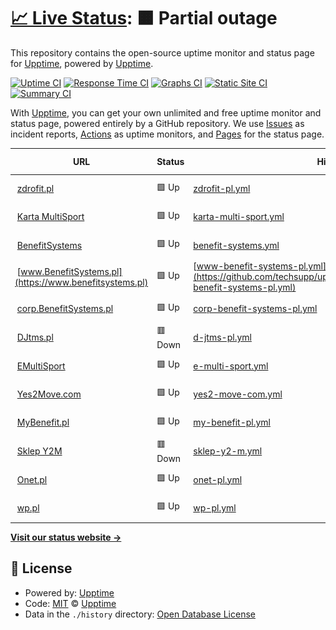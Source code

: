 # [📈 Live Status](https://techsupp.github.io): <!--live status--> **🟧 Partial outage**

This repository contains the open-source uptime monitor and status page for [Upptime](https://upptime.js.org), powered by [Upptime](https://github.com/upptime/upptime).

[![Uptime CI](https://github.com/techsupp/uptime/workflows/Uptime%20CI/badge.svg)](https://github.com/techsupp/uptime/actions?query=workflow%3A%22Uptime+CI%22)
[![Response Time CI](https://github.com/techsupp/uptime/workflows/Response%20Time%20CI/badge.svg)](https://github.com/techsupp/uptime/actions?query=workflow%3A%22Response+Time+CI%22)
[![Graphs CI](https://github.com/techsupp/uptime/workflows/Graphs%20CI/badge.svg)](https://github.com/techsupp/uptime/actions?query=workflow%3A%22Graphs+CI%22)
[![Static Site CI](https://github.com/techsupp/uptime/workflows/Static%20Site%20CI/badge.svg)](https://github.com/techsupp/uptime/actions?query=workflow%3A%22Static+Site+CI%22)
[![Summary CI](https://github.com/techsupp/uptime/workflows/Summary%20CI/badge.svg)](https://github.com/techsupp/uptime/actions?query=workflow%3A%22Summary+CI%22)

With [Upptime](https://upptime.js.org), you can get your own unlimited and free uptime monitor and status page, powered entirely by a GitHub repository. We use [Issues](https://github.com/upptime/upptime/issues) as incident reports, [Actions](https://github.com/techsupp/uptime/actions) as uptime monitors, and [Pages](https://techsupp.github.io) for the status page.

<!--start: status pages-->
<!-- This summary is generated by Upptime (https://github.com/upptime/upptime) -->
<!-- Do not edit this manually, your changes will be overwritten -->
<!-- prettier-ignore -->
| URL | Status | History | Response Time | Uptime |
| --- | ------ | ------- | ------------- | ------ |
| <img alt="" src="https://icons.duckduckgo.com/ip3/www.zdrofit.pl.ico" height="13"> [zdrofit.pl](https://www.zdrofit.pl) | 🟩 Up | [zdrofit-pl.yml](https://github.com/techsupp/uptime/commits/HEAD/history/zdrofit-pl.yml) | <details><summary><img alt="Response time graph" src="./graphs/zdrofit-pl/response-time-week.png" height="20"> 1427ms</summary><br><a href="https://techsupp.github.io/uptime/history/zdrofit-pl"><img alt="Response time 2507" src="https://img.shields.io/endpoint?url=https%3A%2F%2Fraw.githubusercontent.com%2Ftechsupp%2Fuptime%2FHEAD%2Fapi%2Fzdrofit-pl%2Fresponse-time.json"></a><br><a href="https://techsupp.github.io/uptime/history/zdrofit-pl"><img alt="24-hour response time 1284" src="https://img.shields.io/endpoint?url=https%3A%2F%2Fraw.githubusercontent.com%2Ftechsupp%2Fuptime%2FHEAD%2Fapi%2Fzdrofit-pl%2Fresponse-time-day.json"></a><br><a href="https://techsupp.github.io/uptime/history/zdrofit-pl"><img alt="7-day response time 1427" src="https://img.shields.io/endpoint?url=https%3A%2F%2Fraw.githubusercontent.com%2Ftechsupp%2Fuptime%2FHEAD%2Fapi%2Fzdrofit-pl%2Fresponse-time-week.json"></a><br><a href="https://techsupp.github.io/uptime/history/zdrofit-pl"><img alt="30-day response time 1660" src="https://img.shields.io/endpoint?url=https%3A%2F%2Fraw.githubusercontent.com%2Ftechsupp%2Fuptime%2FHEAD%2Fapi%2Fzdrofit-pl%2Fresponse-time-month.json"></a><br><a href="https://techsupp.github.io/uptime/history/zdrofit-pl"><img alt="1-year response time 2425" src="https://img.shields.io/endpoint?url=https%3A%2F%2Fraw.githubusercontent.com%2Ftechsupp%2Fuptime%2FHEAD%2Fapi%2Fzdrofit-pl%2Fresponse-time-year.json"></a></details> | <details><summary><a href="https://techsupp.github.io/uptime/history/zdrofit-pl">99.75%</a></summary><a href="https://techsupp.github.io/uptime/history/zdrofit-pl"><img alt="All-time uptime 99.81%" src="https://img.shields.io/endpoint?url=https%3A%2F%2Fraw.githubusercontent.com%2Ftechsupp%2Fuptime%2FHEAD%2Fapi%2Fzdrofit-pl%2Fuptime.json"></a><br><a href="https://techsupp.github.io/uptime/history/zdrofit-pl"><img alt="24-hour uptime 100.00%" src="https://img.shields.io/endpoint?url=https%3A%2F%2Fraw.githubusercontent.com%2Ftechsupp%2Fuptime%2FHEAD%2Fapi%2Fzdrofit-pl%2Fuptime-day.json"></a><br><a href="https://techsupp.github.io/uptime/history/zdrofit-pl"><img alt="7-day uptime 99.75%" src="https://img.shields.io/endpoint?url=https%3A%2F%2Fraw.githubusercontent.com%2Ftechsupp%2Fuptime%2FHEAD%2Fapi%2Fzdrofit-pl%2Fuptime-week.json"></a><br><a href="https://techsupp.github.io/uptime/history/zdrofit-pl"><img alt="30-day uptime 99.37%" src="https://img.shields.io/endpoint?url=https%3A%2F%2Fraw.githubusercontent.com%2Ftechsupp%2Fuptime%2FHEAD%2Fapi%2Fzdrofit-pl%2Fuptime-month.json"></a><br><a href="https://techsupp.github.io/uptime/history/zdrofit-pl"><img alt="1-year uptime 99.80%" src="https://img.shields.io/endpoint?url=https%3A%2F%2Fraw.githubusercontent.com%2Ftechsupp%2Fuptime%2FHEAD%2Fapi%2Fzdrofit-pl%2Fuptime-year.json"></a></details>
| <img alt="" src="https://icons.duckduckgo.com/ip3/kartamultisport.pl.ico" height="13"> [Karta MultiSport](https://kartamultisport.pl) | 🟩 Up | [karta-multi-sport.yml](https://github.com/techsupp/uptime/commits/HEAD/history/karta-multi-sport.yml) | <details><summary><img alt="Response time graph" src="./graphs/karta-multi-sport/response-time-week.png" height="20"> 2080ms</summary><br><a href="https://techsupp.github.io/uptime/history/karta-multi-sport"><img alt="Response time 2391" src="https://img.shields.io/endpoint?url=https%3A%2F%2Fraw.githubusercontent.com%2Ftechsupp%2Fuptime%2FHEAD%2Fapi%2Fkarta-multi-sport%2Fresponse-time.json"></a><br><a href="https://techsupp.github.io/uptime/history/karta-multi-sport"><img alt="24-hour response time 1679" src="https://img.shields.io/endpoint?url=https%3A%2F%2Fraw.githubusercontent.com%2Ftechsupp%2Fuptime%2FHEAD%2Fapi%2Fkarta-multi-sport%2Fresponse-time-day.json"></a><br><a href="https://techsupp.github.io/uptime/history/karta-multi-sport"><img alt="7-day response time 2080" src="https://img.shields.io/endpoint?url=https%3A%2F%2Fraw.githubusercontent.com%2Ftechsupp%2Fuptime%2FHEAD%2Fapi%2Fkarta-multi-sport%2Fresponse-time-week.json"></a><br><a href="https://techsupp.github.io/uptime/history/karta-multi-sport"><img alt="30-day response time 1894" src="https://img.shields.io/endpoint?url=https%3A%2F%2Fraw.githubusercontent.com%2Ftechsupp%2Fuptime%2FHEAD%2Fapi%2Fkarta-multi-sport%2Fresponse-time-month.json"></a><br><a href="https://techsupp.github.io/uptime/history/karta-multi-sport"><img alt="1-year response time 2308" src="https://img.shields.io/endpoint?url=https%3A%2F%2Fraw.githubusercontent.com%2Ftechsupp%2Fuptime%2FHEAD%2Fapi%2Fkarta-multi-sport%2Fresponse-time-year.json"></a></details> | <details><summary><a href="https://techsupp.github.io/uptime/history/karta-multi-sport">100.00%</a></summary><a href="https://techsupp.github.io/uptime/history/karta-multi-sport"><img alt="All-time uptime 99.80%" src="https://img.shields.io/endpoint?url=https%3A%2F%2Fraw.githubusercontent.com%2Ftechsupp%2Fuptime%2FHEAD%2Fapi%2Fkarta-multi-sport%2Fuptime.json"></a><br><a href="https://techsupp.github.io/uptime/history/karta-multi-sport"><img alt="24-hour uptime 100.00%" src="https://img.shields.io/endpoint?url=https%3A%2F%2Fraw.githubusercontent.com%2Ftechsupp%2Fuptime%2FHEAD%2Fapi%2Fkarta-multi-sport%2Fuptime-day.json"></a><br><a href="https://techsupp.github.io/uptime/history/karta-multi-sport"><img alt="7-day uptime 100.00%" src="https://img.shields.io/endpoint?url=https%3A%2F%2Fraw.githubusercontent.com%2Ftechsupp%2Fuptime%2FHEAD%2Fapi%2Fkarta-multi-sport%2Fuptime-week.json"></a><br><a href="https://techsupp.github.io/uptime/history/karta-multi-sport"><img alt="30-day uptime 100.00%" src="https://img.shields.io/endpoint?url=https%3A%2F%2Fraw.githubusercontent.com%2Ftechsupp%2Fuptime%2FHEAD%2Fapi%2Fkarta-multi-sport%2Fuptime-month.json"></a><br><a href="https://techsupp.github.io/uptime/history/karta-multi-sport"><img alt="1-year uptime 99.67%" src="https://img.shields.io/endpoint?url=https%3A%2F%2Fraw.githubusercontent.com%2Ftechsupp%2Fuptime%2FHEAD%2Fapi%2Fkarta-multi-sport%2Fuptime-year.json"></a></details>
| <img alt="" src="https://icons.duckduckgo.com/ip3/benefitsystems.pl.ico" height="13"> [BenefitSystems](https://benefitsystems.pl) | 🟩 Up | [benefit-systems.yml](https://github.com/techsupp/uptime/commits/HEAD/history/benefit-systems.yml) | <details><summary><img alt="Response time graph" src="./graphs/benefit-systems/response-time-week.png" height="20"> 2095ms</summary><br><a href="https://techsupp.github.io/uptime/history/benefit-systems"><img alt="Response time 2151" src="https://img.shields.io/endpoint?url=https%3A%2F%2Fraw.githubusercontent.com%2Ftechsupp%2Fuptime%2FHEAD%2Fapi%2Fbenefit-systems%2Fresponse-time.json"></a><br><a href="https://techsupp.github.io/uptime/history/benefit-systems"><img alt="24-hour response time 1746" src="https://img.shields.io/endpoint?url=https%3A%2F%2Fraw.githubusercontent.com%2Ftechsupp%2Fuptime%2FHEAD%2Fapi%2Fbenefit-systems%2Fresponse-time-day.json"></a><br><a href="https://techsupp.github.io/uptime/history/benefit-systems"><img alt="7-day response time 2095" src="https://img.shields.io/endpoint?url=https%3A%2F%2Fraw.githubusercontent.com%2Ftechsupp%2Fuptime%2FHEAD%2Fapi%2Fbenefit-systems%2Fresponse-time-week.json"></a><br><a href="https://techsupp.github.io/uptime/history/benefit-systems"><img alt="30-day response time 1926" src="https://img.shields.io/endpoint?url=https%3A%2F%2Fraw.githubusercontent.com%2Ftechsupp%2Fuptime%2FHEAD%2Fapi%2Fbenefit-systems%2Fresponse-time-month.json"></a><br><a href="https://techsupp.github.io/uptime/history/benefit-systems"><img alt="1-year response time 2158" src="https://img.shields.io/endpoint?url=https%3A%2F%2Fraw.githubusercontent.com%2Ftechsupp%2Fuptime%2FHEAD%2Fapi%2Fbenefit-systems%2Fresponse-time-year.json"></a></details> | <details><summary><a href="https://techsupp.github.io/uptime/history/benefit-systems">99.72%</a></summary><a href="https://techsupp.github.io/uptime/history/benefit-systems"><img alt="All-time uptime 99.70%" src="https://img.shields.io/endpoint?url=https%3A%2F%2Fraw.githubusercontent.com%2Ftechsupp%2Fuptime%2FHEAD%2Fapi%2Fbenefit-systems%2Fuptime.json"></a><br><a href="https://techsupp.github.io/uptime/history/benefit-systems"><img alt="24-hour uptime 100.00%" src="https://img.shields.io/endpoint?url=https%3A%2F%2Fraw.githubusercontent.com%2Ftechsupp%2Fuptime%2FHEAD%2Fapi%2Fbenefit-systems%2Fuptime-day.json"></a><br><a href="https://techsupp.github.io/uptime/history/benefit-systems"><img alt="7-day uptime 99.72%" src="https://img.shields.io/endpoint?url=https%3A%2F%2Fraw.githubusercontent.com%2Ftechsupp%2Fuptime%2FHEAD%2Fapi%2Fbenefit-systems%2Fuptime-week.json"></a><br><a href="https://techsupp.github.io/uptime/history/benefit-systems"><img alt="30-day uptime 99.89%" src="https://img.shields.io/endpoint?url=https%3A%2F%2Fraw.githubusercontent.com%2Ftechsupp%2Fuptime%2FHEAD%2Fapi%2Fbenefit-systems%2Fuptime-month.json"></a><br><a href="https://techsupp.github.io/uptime/history/benefit-systems"><img alt="1-year uptime 99.50%" src="https://img.shields.io/endpoint?url=https%3A%2F%2Fraw.githubusercontent.com%2Ftechsupp%2Fuptime%2FHEAD%2Fapi%2Fbenefit-systems%2Fuptime-year.json"></a></details>
| <img alt="" src="https://icons.duckduckgo.com/ip3/www.benefitsystems.pl.ico" height="13"> [www.BenefitSystems.pl](https://www.benefitsystems.pl) | 🟩 Up | [www-benefit-systems-pl.yml](https://github.com/techsupp/uptime/commits/HEAD/history/www-benefit-systems-pl.yml) | <details><summary><img alt="Response time graph" src="./graphs/www-benefit-systems-pl/response-time-week.png" height="20"> 334ms</summary><br><a href="https://techsupp.github.io/uptime/history/www-benefit-systems-pl"><img alt="Response time 343" src="https://img.shields.io/endpoint?url=https%3A%2F%2Fraw.githubusercontent.com%2Ftechsupp%2Fuptime%2FHEAD%2Fapi%2Fwww-benefit-systems-pl%2Fresponse-time.json"></a><br><a href="https://techsupp.github.io/uptime/history/www-benefit-systems-pl"><img alt="24-hour response time 279" src="https://img.shields.io/endpoint?url=https%3A%2F%2Fraw.githubusercontent.com%2Ftechsupp%2Fuptime%2FHEAD%2Fapi%2Fwww-benefit-systems-pl%2Fresponse-time-day.json"></a><br><a href="https://techsupp.github.io/uptime/history/www-benefit-systems-pl"><img alt="7-day response time 334" src="https://img.shields.io/endpoint?url=https%3A%2F%2Fraw.githubusercontent.com%2Ftechsupp%2Fuptime%2FHEAD%2Fapi%2Fwww-benefit-systems-pl%2Fresponse-time-week.json"></a><br><a href="https://techsupp.github.io/uptime/history/www-benefit-systems-pl"><img alt="30-day response time 357" src="https://img.shields.io/endpoint?url=https%3A%2F%2Fraw.githubusercontent.com%2Ftechsupp%2Fuptime%2FHEAD%2Fapi%2Fwww-benefit-systems-pl%2Fresponse-time-month.json"></a><br><a href="https://techsupp.github.io/uptime/history/www-benefit-systems-pl"><img alt="1-year response time 343" src="https://img.shields.io/endpoint?url=https%3A%2F%2Fraw.githubusercontent.com%2Ftechsupp%2Fuptime%2FHEAD%2Fapi%2Fwww-benefit-systems-pl%2Fresponse-time-year.json"></a></details> | <details><summary><a href="https://techsupp.github.io/uptime/history/www-benefit-systems-pl">99.72%</a></summary><a href="https://techsupp.github.io/uptime/history/www-benefit-systems-pl"><img alt="All-time uptime 99.98%" src="https://img.shields.io/endpoint?url=https%3A%2F%2Fraw.githubusercontent.com%2Ftechsupp%2Fuptime%2FHEAD%2Fapi%2Fwww-benefit-systems-pl%2Fuptime.json"></a><br><a href="https://techsupp.github.io/uptime/history/www-benefit-systems-pl"><img alt="24-hour uptime 100.00%" src="https://img.shields.io/endpoint?url=https%3A%2F%2Fraw.githubusercontent.com%2Ftechsupp%2Fuptime%2FHEAD%2Fapi%2Fwww-benefit-systems-pl%2Fuptime-day.json"></a><br><a href="https://techsupp.github.io/uptime/history/www-benefit-systems-pl"><img alt="7-day uptime 99.72%" src="https://img.shields.io/endpoint?url=https%3A%2F%2Fraw.githubusercontent.com%2Ftechsupp%2Fuptime%2FHEAD%2Fapi%2Fwww-benefit-systems-pl%2Fuptime-week.json"></a><br><a href="https://techsupp.github.io/uptime/history/www-benefit-systems-pl"><img alt="30-day uptime 99.89%" src="https://img.shields.io/endpoint?url=https%3A%2F%2Fraw.githubusercontent.com%2Ftechsupp%2Fuptime%2FHEAD%2Fapi%2Fwww-benefit-systems-pl%2Fuptime-month.json"></a><br><a href="https://techsupp.github.io/uptime/history/www-benefit-systems-pl"><img alt="1-year uptime 99.98%" src="https://img.shields.io/endpoint?url=https%3A%2F%2Fraw.githubusercontent.com%2Ftechsupp%2Fuptime%2FHEAD%2Fapi%2Fwww-benefit-systems-pl%2Fuptime-year.json"></a></details>
| <img alt="" src="https://icons.duckduckgo.com/ip3/corp.benefitsystems.pl.ico" height="13"> [corp.BenefitSystems.pl](https://corp.benefitsystems.pl) | 🟩 Up | [corp-benefit-systems-pl.yml](https://github.com/techsupp/uptime/commits/HEAD/history/corp-benefit-systems-pl.yml) | <details><summary><img alt="Response time graph" src="./graphs/corp-benefit-systems-pl/response-time-week.png" height="20"> 615ms</summary><br><a href="https://techsupp.github.io/uptime/history/corp-benefit-systems-pl"><img alt="Response time 591" src="https://img.shields.io/endpoint?url=https%3A%2F%2Fraw.githubusercontent.com%2Ftechsupp%2Fuptime%2FHEAD%2Fapi%2Fcorp-benefit-systems-pl%2Fresponse-time.json"></a><br><a href="https://techsupp.github.io/uptime/history/corp-benefit-systems-pl"><img alt="24-hour response time 511" src="https://img.shields.io/endpoint?url=https%3A%2F%2Fraw.githubusercontent.com%2Ftechsupp%2Fuptime%2FHEAD%2Fapi%2Fcorp-benefit-systems-pl%2Fresponse-time-day.json"></a><br><a href="https://techsupp.github.io/uptime/history/corp-benefit-systems-pl"><img alt="7-day response time 615" src="https://img.shields.io/endpoint?url=https%3A%2F%2Fraw.githubusercontent.com%2Ftechsupp%2Fuptime%2FHEAD%2Fapi%2Fcorp-benefit-systems-pl%2Fresponse-time-week.json"></a><br><a href="https://techsupp.github.io/uptime/history/corp-benefit-systems-pl"><img alt="30-day response time 583" src="https://img.shields.io/endpoint?url=https%3A%2F%2Fraw.githubusercontent.com%2Ftechsupp%2Fuptime%2FHEAD%2Fapi%2Fcorp-benefit-systems-pl%2Fresponse-time-month.json"></a><br><a href="https://techsupp.github.io/uptime/history/corp-benefit-systems-pl"><img alt="1-year response time 591" src="https://img.shields.io/endpoint?url=https%3A%2F%2Fraw.githubusercontent.com%2Ftechsupp%2Fuptime%2FHEAD%2Fapi%2Fcorp-benefit-systems-pl%2Fresponse-time-year.json"></a></details> | <details><summary><a href="https://techsupp.github.io/uptime/history/corp-benefit-systems-pl">100.00%</a></summary><a href="https://techsupp.github.io/uptime/history/corp-benefit-systems-pl"><img alt="All-time uptime 100.00%" src="https://img.shields.io/endpoint?url=https%3A%2F%2Fraw.githubusercontent.com%2Ftechsupp%2Fuptime%2FHEAD%2Fapi%2Fcorp-benefit-systems-pl%2Fuptime.json"></a><br><a href="https://techsupp.github.io/uptime/history/corp-benefit-systems-pl"><img alt="24-hour uptime 100.00%" src="https://img.shields.io/endpoint?url=https%3A%2F%2Fraw.githubusercontent.com%2Ftechsupp%2Fuptime%2FHEAD%2Fapi%2Fcorp-benefit-systems-pl%2Fuptime-day.json"></a><br><a href="https://techsupp.github.io/uptime/history/corp-benefit-systems-pl"><img alt="7-day uptime 100.00%" src="https://img.shields.io/endpoint?url=https%3A%2F%2Fraw.githubusercontent.com%2Ftechsupp%2Fuptime%2FHEAD%2Fapi%2Fcorp-benefit-systems-pl%2Fuptime-week.json"></a><br><a href="https://techsupp.github.io/uptime/history/corp-benefit-systems-pl"><img alt="30-day uptime 100.00%" src="https://img.shields.io/endpoint?url=https%3A%2F%2Fraw.githubusercontent.com%2Ftechsupp%2Fuptime%2FHEAD%2Fapi%2Fcorp-benefit-systems-pl%2Fuptime-month.json"></a><br><a href="https://techsupp.github.io/uptime/history/corp-benefit-systems-pl"><img alt="1-year uptime 100.00%" src="https://img.shields.io/endpoint?url=https%3A%2F%2Fraw.githubusercontent.com%2Ftechsupp%2Fuptime%2FHEAD%2Fapi%2Fcorp-benefit-systems-pl%2Fuptime-year.json"></a></details>
| <img alt="" src="https://icons.duckduckgo.com/ip3/djtms.pl.ico" height="13"> [DJtms.pl](https://djtms.pl) | 🟥 Down | [d-jtms-pl.yml](https://github.com/techsupp/uptime/commits/HEAD/history/d-jtms-pl.yml) | <details><summary><img alt="Response time graph" src="./graphs/d-jtms-pl/response-time-week.png" height="20"> 99ms</summary><br><a href="https://techsupp.github.io/uptime/history/d-jtms-pl"><img alt="Response time 123" src="https://img.shields.io/endpoint?url=https%3A%2F%2Fraw.githubusercontent.com%2Ftechsupp%2Fuptime%2FHEAD%2Fapi%2Fd-jtms-pl%2Fresponse-time.json"></a><br><a href="https://techsupp.github.io/uptime/history/d-jtms-pl"><img alt="24-hour response time 90" src="https://img.shields.io/endpoint?url=https%3A%2F%2Fraw.githubusercontent.com%2Ftechsupp%2Fuptime%2FHEAD%2Fapi%2Fd-jtms-pl%2Fresponse-time-day.json"></a><br><a href="https://techsupp.github.io/uptime/history/d-jtms-pl"><img alt="7-day response time 99" src="https://img.shields.io/endpoint?url=https%3A%2F%2Fraw.githubusercontent.com%2Ftechsupp%2Fuptime%2FHEAD%2Fapi%2Fd-jtms-pl%2Fresponse-time-week.json"></a><br><a href="https://techsupp.github.io/uptime/history/d-jtms-pl"><img alt="30-day response time 111" src="https://img.shields.io/endpoint?url=https%3A%2F%2Fraw.githubusercontent.com%2Ftechsupp%2Fuptime%2FHEAD%2Fapi%2Fd-jtms-pl%2Fresponse-time-month.json"></a><br><a href="https://techsupp.github.io/uptime/history/d-jtms-pl"><img alt="1-year response time 117" src="https://img.shields.io/endpoint?url=https%3A%2F%2Fraw.githubusercontent.com%2Ftechsupp%2Fuptime%2FHEAD%2Fapi%2Fd-jtms-pl%2Fresponse-time-year.json"></a></details> | <details><summary><a href="https://techsupp.github.io/uptime/history/d-jtms-pl">100.00%</a></summary><a href="https://techsupp.github.io/uptime/history/d-jtms-pl"><img alt="All-time uptime 100.00%" src="https://img.shields.io/endpoint?url=https%3A%2F%2Fraw.githubusercontent.com%2Ftechsupp%2Fuptime%2FHEAD%2Fapi%2Fd-jtms-pl%2Fuptime.json"></a><br><a href="https://techsupp.github.io/uptime/history/d-jtms-pl"><img alt="24-hour uptime 100.00%" src="https://img.shields.io/endpoint?url=https%3A%2F%2Fraw.githubusercontent.com%2Ftechsupp%2Fuptime%2FHEAD%2Fapi%2Fd-jtms-pl%2Fuptime-day.json"></a><br><a href="https://techsupp.github.io/uptime/history/d-jtms-pl"><img alt="7-day uptime 100.00%" src="https://img.shields.io/endpoint?url=https%3A%2F%2Fraw.githubusercontent.com%2Ftechsupp%2Fuptime%2FHEAD%2Fapi%2Fd-jtms-pl%2Fuptime-week.json"></a><br><a href="https://techsupp.github.io/uptime/history/d-jtms-pl"><img alt="30-day uptime 100.00%" src="https://img.shields.io/endpoint?url=https%3A%2F%2Fraw.githubusercontent.com%2Ftechsupp%2Fuptime%2FHEAD%2Fapi%2Fd-jtms-pl%2Fuptime-month.json"></a><br><a href="https://techsupp.github.io/uptime/history/d-jtms-pl"><img alt="1-year uptime 100.00%" src="https://img.shields.io/endpoint?url=https%3A%2F%2Fraw.githubusercontent.com%2Ftechsupp%2Fuptime%2FHEAD%2Fapi%2Fd-jtms-pl%2Fuptime-year.json"></a></details>
| <img alt="" src="https://icons.duckduckgo.com/ip3/emultisport.pl.ico" height="13"> [EMultiSport](https://emultisport.pl) | 🟩 Up | [e-multi-sport.yml](https://github.com/techsupp/uptime/commits/HEAD/history/e-multi-sport.yml) | <details><summary><img alt="Response time graph" src="./graphs/e-multi-sport/response-time-week.png" height="20"> 660ms</summary><br><a href="https://techsupp.github.io/uptime/history/e-multi-sport"><img alt="Response time 758" src="https://img.shields.io/endpoint?url=https%3A%2F%2Fraw.githubusercontent.com%2Ftechsupp%2Fuptime%2FHEAD%2Fapi%2Fe-multi-sport%2Fresponse-time.json"></a><br><a href="https://techsupp.github.io/uptime/history/e-multi-sport"><img alt="24-hour response time 535" src="https://img.shields.io/endpoint?url=https%3A%2F%2Fraw.githubusercontent.com%2Ftechsupp%2Fuptime%2FHEAD%2Fapi%2Fe-multi-sport%2Fresponse-time-day.json"></a><br><a href="https://techsupp.github.io/uptime/history/e-multi-sport"><img alt="7-day response time 660" src="https://img.shields.io/endpoint?url=https%3A%2F%2Fraw.githubusercontent.com%2Ftechsupp%2Fuptime%2FHEAD%2Fapi%2Fe-multi-sport%2Fresponse-time-week.json"></a><br><a href="https://techsupp.github.io/uptime/history/e-multi-sport"><img alt="30-day response time 609" src="https://img.shields.io/endpoint?url=https%3A%2F%2Fraw.githubusercontent.com%2Ftechsupp%2Fuptime%2FHEAD%2Fapi%2Fe-multi-sport%2Fresponse-time-month.json"></a><br><a href="https://techsupp.github.io/uptime/history/e-multi-sport"><img alt="1-year response time 764" src="https://img.shields.io/endpoint?url=https%3A%2F%2Fraw.githubusercontent.com%2Ftechsupp%2Fuptime%2FHEAD%2Fapi%2Fe-multi-sport%2Fresponse-time-year.json"></a></details> | <details><summary><a href="https://techsupp.github.io/uptime/history/e-multi-sport">100.00%</a></summary><a href="https://techsupp.github.io/uptime/history/e-multi-sport"><img alt="All-time uptime 99.98%" src="https://img.shields.io/endpoint?url=https%3A%2F%2Fraw.githubusercontent.com%2Ftechsupp%2Fuptime%2FHEAD%2Fapi%2Fe-multi-sport%2Fuptime.json"></a><br><a href="https://techsupp.github.io/uptime/history/e-multi-sport"><img alt="24-hour uptime 100.00%" src="https://img.shields.io/endpoint?url=https%3A%2F%2Fraw.githubusercontent.com%2Ftechsupp%2Fuptime%2FHEAD%2Fapi%2Fe-multi-sport%2Fuptime-day.json"></a><br><a href="https://techsupp.github.io/uptime/history/e-multi-sport"><img alt="7-day uptime 100.00%" src="https://img.shields.io/endpoint?url=https%3A%2F%2Fraw.githubusercontent.com%2Ftechsupp%2Fuptime%2FHEAD%2Fapi%2Fe-multi-sport%2Fuptime-week.json"></a><br><a href="https://techsupp.github.io/uptime/history/e-multi-sport"><img alt="30-day uptime 100.00%" src="https://img.shields.io/endpoint?url=https%3A%2F%2Fraw.githubusercontent.com%2Ftechsupp%2Fuptime%2FHEAD%2Fapi%2Fe-multi-sport%2Fuptime-month.json"></a><br><a href="https://techsupp.github.io/uptime/history/e-multi-sport"><img alt="1-year uptime 100.00%" src="https://img.shields.io/endpoint?url=https%3A%2F%2Fraw.githubusercontent.com%2Ftechsupp%2Fuptime%2FHEAD%2Fapi%2Fe-multi-sport%2Fuptime-year.json"></a></details>
| <img alt="" src="https://icons.duckduckgo.com/ip3/yes2move.com.ico" height="13"> [Yes2Move.com](https://yes2move.com) | 🟩 Up | [yes2-move-com.yml](https://github.com/techsupp/uptime/commits/HEAD/history/yes2-move-com.yml) | <details><summary><img alt="Response time graph" src="./graphs/yes2-move-com/response-time-week.png" height="20"> 1456ms</summary><br><a href="https://techsupp.github.io/uptime/history/yes2-move-com"><img alt="Response time 1510" src="https://img.shields.io/endpoint?url=https%3A%2F%2Fraw.githubusercontent.com%2Ftechsupp%2Fuptime%2FHEAD%2Fapi%2Fyes2-move-com%2Fresponse-time.json"></a><br><a href="https://techsupp.github.io/uptime/history/yes2-move-com"><img alt="24-hour response time 1255" src="https://img.shields.io/endpoint?url=https%3A%2F%2Fraw.githubusercontent.com%2Ftechsupp%2Fuptime%2FHEAD%2Fapi%2Fyes2-move-com%2Fresponse-time-day.json"></a><br><a href="https://techsupp.github.io/uptime/history/yes2-move-com"><img alt="7-day response time 1456" src="https://img.shields.io/endpoint?url=https%3A%2F%2Fraw.githubusercontent.com%2Ftechsupp%2Fuptime%2FHEAD%2Fapi%2Fyes2-move-com%2Fresponse-time-week.json"></a><br><a href="https://techsupp.github.io/uptime/history/yes2-move-com"><img alt="30-day response time 1325" src="https://img.shields.io/endpoint?url=https%3A%2F%2Fraw.githubusercontent.com%2Ftechsupp%2Fuptime%2FHEAD%2Fapi%2Fyes2-move-com%2Fresponse-time-month.json"></a><br><a href="https://techsupp.github.io/uptime/history/yes2-move-com"><img alt="1-year response time 1453" src="https://img.shields.io/endpoint?url=https%3A%2F%2Fraw.githubusercontent.com%2Ftechsupp%2Fuptime%2FHEAD%2Fapi%2Fyes2-move-com%2Fresponse-time-year.json"></a></details> | <details><summary><a href="https://techsupp.github.io/uptime/history/yes2-move-com">100.00%</a></summary><a href="https://techsupp.github.io/uptime/history/yes2-move-com"><img alt="All-time uptime 99.90%" src="https://img.shields.io/endpoint?url=https%3A%2F%2Fraw.githubusercontent.com%2Ftechsupp%2Fuptime%2FHEAD%2Fapi%2Fyes2-move-com%2Fuptime.json"></a><br><a href="https://techsupp.github.io/uptime/history/yes2-move-com"><img alt="24-hour uptime 100.00%" src="https://img.shields.io/endpoint?url=https%3A%2F%2Fraw.githubusercontent.com%2Ftechsupp%2Fuptime%2FHEAD%2Fapi%2Fyes2-move-com%2Fuptime-day.json"></a><br><a href="https://techsupp.github.io/uptime/history/yes2-move-com"><img alt="7-day uptime 100.00%" src="https://img.shields.io/endpoint?url=https%3A%2F%2Fraw.githubusercontent.com%2Ftechsupp%2Fuptime%2FHEAD%2Fapi%2Fyes2-move-com%2Fuptime-week.json"></a><br><a href="https://techsupp.github.io/uptime/history/yes2-move-com"><img alt="30-day uptime 99.51%" src="https://img.shields.io/endpoint?url=https%3A%2F%2Fraw.githubusercontent.com%2Ftechsupp%2Fuptime%2FHEAD%2Fapi%2Fyes2-move-com%2Fuptime-month.json"></a><br><a href="https://techsupp.github.io/uptime/history/yes2-move-com"><img alt="1-year uptime 99.79%" src="https://img.shields.io/endpoint?url=https%3A%2F%2Fraw.githubusercontent.com%2Ftechsupp%2Fuptime%2FHEAD%2Fapi%2Fyes2-move-com%2Fuptime-year.json"></a></details>
| <img alt="" src="https://icons.duckduckgo.com/ip3/mybenefit.pl.ico" height="13"> [MyBenefit.pl](https://mybenefit.pl) | 🟩 Up | [my-benefit-pl.yml](https://github.com/techsupp/uptime/commits/HEAD/history/my-benefit-pl.yml) | <details><summary><img alt="Response time graph" src="./graphs/my-benefit-pl/response-time-week.png" height="20"> 3777ms</summary><br><a href="https://techsupp.github.io/uptime/history/my-benefit-pl"><img alt="Response time 3183" src="https://img.shields.io/endpoint?url=https%3A%2F%2Fraw.githubusercontent.com%2Ftechsupp%2Fuptime%2FHEAD%2Fapi%2Fmy-benefit-pl%2Fresponse-time.json"></a><br><a href="https://techsupp.github.io/uptime/history/my-benefit-pl"><img alt="24-hour response time 3481" src="https://img.shields.io/endpoint?url=https%3A%2F%2Fraw.githubusercontent.com%2Ftechsupp%2Fuptime%2FHEAD%2Fapi%2Fmy-benefit-pl%2Fresponse-time-day.json"></a><br><a href="https://techsupp.github.io/uptime/history/my-benefit-pl"><img alt="7-day response time 3777" src="https://img.shields.io/endpoint?url=https%3A%2F%2Fraw.githubusercontent.com%2Ftechsupp%2Fuptime%2FHEAD%2Fapi%2Fmy-benefit-pl%2Fresponse-time-week.json"></a><br><a href="https://techsupp.github.io/uptime/history/my-benefit-pl"><img alt="30-day response time 3869" src="https://img.shields.io/endpoint?url=https%3A%2F%2Fraw.githubusercontent.com%2Ftechsupp%2Fuptime%2FHEAD%2Fapi%2Fmy-benefit-pl%2Fresponse-time-month.json"></a><br><a href="https://techsupp.github.io/uptime/history/my-benefit-pl"><img alt="1-year response time 3360" src="https://img.shields.io/endpoint?url=https%3A%2F%2Fraw.githubusercontent.com%2Ftechsupp%2Fuptime%2FHEAD%2Fapi%2Fmy-benefit-pl%2Fresponse-time-year.json"></a></details> | <details><summary><a href="https://techsupp.github.io/uptime/history/my-benefit-pl">98.69%</a></summary><a href="https://techsupp.github.io/uptime/history/my-benefit-pl"><img alt="All-time uptime 99.89%" src="https://img.shields.io/endpoint?url=https%3A%2F%2Fraw.githubusercontent.com%2Ftechsupp%2Fuptime%2FHEAD%2Fapi%2Fmy-benefit-pl%2Fuptime.json"></a><br><a href="https://techsupp.github.io/uptime/history/my-benefit-pl"><img alt="24-hour uptime 96.48%" src="https://img.shields.io/endpoint?url=https%3A%2F%2Fraw.githubusercontent.com%2Ftechsupp%2Fuptime%2FHEAD%2Fapi%2Fmy-benefit-pl%2Fuptime-day.json"></a><br><a href="https://techsupp.github.io/uptime/history/my-benefit-pl"><img alt="7-day uptime 98.69%" src="https://img.shields.io/endpoint?url=https%3A%2F%2Fraw.githubusercontent.com%2Ftechsupp%2Fuptime%2FHEAD%2Fapi%2Fmy-benefit-pl%2Fuptime-week.json"></a><br><a href="https://techsupp.github.io/uptime/history/my-benefit-pl"><img alt="30-day uptime 99.49%" src="https://img.shields.io/endpoint?url=https%3A%2F%2Fraw.githubusercontent.com%2Ftechsupp%2Fuptime%2FHEAD%2Fapi%2Fmy-benefit-pl%2Fuptime-month.json"></a><br><a href="https://techsupp.github.io/uptime/history/my-benefit-pl"><img alt="1-year uptime 99.86%" src="https://img.shields.io/endpoint?url=https%3A%2F%2Fraw.githubusercontent.com%2Ftechsupp%2Fuptime%2FHEAD%2Fapi%2Fmy-benefit-pl%2Fuptime-year.json"></a></details>
| <img alt="" src="https://icons.duckduckgo.com/ip3/sklep.yes2move.com.ico" height="13"> [Sklep Y2M](https://sklep.yes2move.com) | 🟥 Down | [sklep-y2-m.yml](https://github.com/techsupp/uptime/commits/HEAD/history/sklep-y2-m.yml) | <details><summary><img alt="Response time graph" src="./graphs/sklep-y2-m/response-time-week.png" height="20"> 0ms</summary><br><a href="https://techsupp.github.io/uptime/history/sklep-y2-m"><img alt="Response time 1113" src="https://img.shields.io/endpoint?url=https%3A%2F%2Fraw.githubusercontent.com%2Ftechsupp%2Fuptime%2FHEAD%2Fapi%2Fsklep-y2-m%2Fresponse-time.json"></a><br><a href="https://techsupp.github.io/uptime/history/sklep-y2-m"><img alt="24-hour response time 0" src="https://img.shields.io/endpoint?url=https%3A%2F%2Fraw.githubusercontent.com%2Ftechsupp%2Fuptime%2FHEAD%2Fapi%2Fsklep-y2-m%2Fresponse-time-day.json"></a><br><a href="https://techsupp.github.io/uptime/history/sklep-y2-m"><img alt="7-day response time 0" src="https://img.shields.io/endpoint?url=https%3A%2F%2Fraw.githubusercontent.com%2Ftechsupp%2Fuptime%2FHEAD%2Fapi%2Fsklep-y2-m%2Fresponse-time-week.json"></a><br><a href="https://techsupp.github.io/uptime/history/sklep-y2-m"><img alt="30-day response time 0" src="https://img.shields.io/endpoint?url=https%3A%2F%2Fraw.githubusercontent.com%2Ftechsupp%2Fuptime%2FHEAD%2Fapi%2Fsklep-y2-m%2Fresponse-time-month.json"></a><br><a href="https://techsupp.github.io/uptime/history/sklep-y2-m"><img alt="1-year response time 1151" src="https://img.shields.io/endpoint?url=https%3A%2F%2Fraw.githubusercontent.com%2Ftechsupp%2Fuptime%2FHEAD%2Fapi%2Fsklep-y2-m%2Fresponse-time-year.json"></a></details> | <details><summary><a href="https://techsupp.github.io/uptime/history/sklep-y2-m">0.00%</a></summary><a href="https://techsupp.github.io/uptime/history/sklep-y2-m"><img alt="All-time uptime 94.52%" src="https://img.shields.io/endpoint?url=https%3A%2F%2Fraw.githubusercontent.com%2Ftechsupp%2Fuptime%2FHEAD%2Fapi%2Fsklep-y2-m%2Fuptime.json"></a><br><a href="https://techsupp.github.io/uptime/history/sklep-y2-m"><img alt="24-hour uptime 0.00%" src="https://img.shields.io/endpoint?url=https%3A%2F%2Fraw.githubusercontent.com%2Ftechsupp%2Fuptime%2FHEAD%2Fapi%2Fsklep-y2-m%2Fuptime-day.json"></a><br><a href="https://techsupp.github.io/uptime/history/sklep-y2-m"><img alt="7-day uptime 0.00%" src="https://img.shields.io/endpoint?url=https%3A%2F%2Fraw.githubusercontent.com%2Ftechsupp%2Fuptime%2FHEAD%2Fapi%2Fsklep-y2-m%2Fuptime-week.json"></a><br><a href="https://techsupp.github.io/uptime/history/sklep-y2-m"><img alt="30-day uptime 0.00%" src="https://img.shields.io/endpoint?url=https%3A%2F%2Fraw.githubusercontent.com%2Ftechsupp%2Fuptime%2FHEAD%2Fapi%2Fsklep-y2-m%2Fuptime-month.json"></a><br><a href="https://techsupp.github.io/uptime/history/sklep-y2-m"><img alt="1-year uptime 88.61%" src="https://img.shields.io/endpoint?url=https%3A%2F%2Fraw.githubusercontent.com%2Ftechsupp%2Fuptime%2FHEAD%2Fapi%2Fsklep-y2-m%2Fuptime-year.json"></a></details>
| <img alt="" src="https://icons.duckduckgo.com/ip3/onet.pl.ico" height="13"> [Onet.pl](https://Onet.pl) | 🟩 Up | [onet-pl.yml](https://github.com/techsupp/uptime/commits/HEAD/history/onet-pl.yml) | <details><summary><img alt="Response time graph" src="./graphs/onet-pl/response-time-week.png" height="20"> 632ms</summary><br><a href="https://techsupp.github.io/uptime/history/onet-pl"><img alt="Response time 928" src="https://img.shields.io/endpoint?url=https%3A%2F%2Fraw.githubusercontent.com%2Ftechsupp%2Fuptime%2FHEAD%2Fapi%2Fonet-pl%2Fresponse-time.json"></a><br><a href="https://techsupp.github.io/uptime/history/onet-pl"><img alt="24-hour response time 732" src="https://img.shields.io/endpoint?url=https%3A%2F%2Fraw.githubusercontent.com%2Ftechsupp%2Fuptime%2FHEAD%2Fapi%2Fonet-pl%2Fresponse-time-day.json"></a><br><a href="https://techsupp.github.io/uptime/history/onet-pl"><img alt="7-day response time 632" src="https://img.shields.io/endpoint?url=https%3A%2F%2Fraw.githubusercontent.com%2Ftechsupp%2Fuptime%2FHEAD%2Fapi%2Fonet-pl%2Fresponse-time-week.json"></a><br><a href="https://techsupp.github.io/uptime/history/onet-pl"><img alt="30-day response time 644" src="https://img.shields.io/endpoint?url=https%3A%2F%2Fraw.githubusercontent.com%2Ftechsupp%2Fuptime%2FHEAD%2Fapi%2Fonet-pl%2Fresponse-time-month.json"></a><br><a href="https://techsupp.github.io/uptime/history/onet-pl"><img alt="1-year response time 797" src="https://img.shields.io/endpoint?url=https%3A%2F%2Fraw.githubusercontent.com%2Ftechsupp%2Fuptime%2FHEAD%2Fapi%2Fonet-pl%2Fresponse-time-year.json"></a></details> | <details><summary><a href="https://techsupp.github.io/uptime/history/onet-pl">99.49%</a></summary><a href="https://techsupp.github.io/uptime/history/onet-pl"><img alt="All-time uptime 99.77%" src="https://img.shields.io/endpoint?url=https%3A%2F%2Fraw.githubusercontent.com%2Ftechsupp%2Fuptime%2FHEAD%2Fapi%2Fonet-pl%2Fuptime.json"></a><br><a href="https://techsupp.github.io/uptime/history/onet-pl"><img alt="24-hour uptime 96.46%" src="https://img.shields.io/endpoint?url=https%3A%2F%2Fraw.githubusercontent.com%2Ftechsupp%2Fuptime%2FHEAD%2Fapi%2Fonet-pl%2Fuptime-day.json"></a><br><a href="https://techsupp.github.io/uptime/history/onet-pl"><img alt="7-day uptime 99.49%" src="https://img.shields.io/endpoint?url=https%3A%2F%2Fraw.githubusercontent.com%2Ftechsupp%2Fuptime%2FHEAD%2Fapi%2Fonet-pl%2Fuptime-week.json"></a><br><a href="https://techsupp.github.io/uptime/history/onet-pl"><img alt="30-day uptime 99.82%" src="https://img.shields.io/endpoint?url=https%3A%2F%2Fraw.githubusercontent.com%2Ftechsupp%2Fuptime%2FHEAD%2Fapi%2Fonet-pl%2Fuptime-month.json"></a><br><a href="https://techsupp.github.io/uptime/history/onet-pl"><img alt="1-year uptime 99.62%" src="https://img.shields.io/endpoint?url=https%3A%2F%2Fraw.githubusercontent.com%2Ftechsupp%2Fuptime%2FHEAD%2Fapi%2Fonet-pl%2Fuptime-year.json"></a></details>
| <img alt="" src="https://icons.duckduckgo.com/ip3/wp.pl.ico" height="13"> [wp.pl](https://wp.pl) | 🟩 Up | [wp-pl.yml](https://github.com/techsupp/uptime/commits/HEAD/history/wp-pl.yml) | <details><summary><img alt="Response time graph" src="./graphs/wp-pl/response-time-week.png" height="20"> 2493ms</summary><br><a href="https://techsupp.github.io/uptime/history/wp-pl"><img alt="Response time 2149" src="https://img.shields.io/endpoint?url=https%3A%2F%2Fraw.githubusercontent.com%2Ftechsupp%2Fuptime%2FHEAD%2Fapi%2Fwp-pl%2Fresponse-time.json"></a><br><a href="https://techsupp.github.io/uptime/history/wp-pl"><img alt="24-hour response time 2220" src="https://img.shields.io/endpoint?url=https%3A%2F%2Fraw.githubusercontent.com%2Ftechsupp%2Fuptime%2FHEAD%2Fapi%2Fwp-pl%2Fresponse-time-day.json"></a><br><a href="https://techsupp.github.io/uptime/history/wp-pl"><img alt="7-day response time 2493" src="https://img.shields.io/endpoint?url=https%3A%2F%2Fraw.githubusercontent.com%2Ftechsupp%2Fuptime%2FHEAD%2Fapi%2Fwp-pl%2Fresponse-time-week.json"></a><br><a href="https://techsupp.github.io/uptime/history/wp-pl"><img alt="30-day response time 2260" src="https://img.shields.io/endpoint?url=https%3A%2F%2Fraw.githubusercontent.com%2Ftechsupp%2Fuptime%2FHEAD%2Fapi%2Fwp-pl%2Fresponse-time-month.json"></a><br><a href="https://techsupp.github.io/uptime/history/wp-pl"><img alt="1-year response time 2153" src="https://img.shields.io/endpoint?url=https%3A%2F%2Fraw.githubusercontent.com%2Ftechsupp%2Fuptime%2FHEAD%2Fapi%2Fwp-pl%2Fresponse-time-year.json"></a></details> | <details><summary><a href="https://techsupp.github.io/uptime/history/wp-pl">100.00%</a></summary><a href="https://techsupp.github.io/uptime/history/wp-pl"><img alt="All-time uptime 99.99%" src="https://img.shields.io/endpoint?url=https%3A%2F%2Fraw.githubusercontent.com%2Ftechsupp%2Fuptime%2FHEAD%2Fapi%2Fwp-pl%2Fuptime.json"></a><br><a href="https://techsupp.github.io/uptime/history/wp-pl"><img alt="24-hour uptime 100.00%" src="https://img.shields.io/endpoint?url=https%3A%2F%2Fraw.githubusercontent.com%2Ftechsupp%2Fuptime%2FHEAD%2Fapi%2Fwp-pl%2Fuptime-day.json"></a><br><a href="https://techsupp.github.io/uptime/history/wp-pl"><img alt="7-day uptime 100.00%" src="https://img.shields.io/endpoint?url=https%3A%2F%2Fraw.githubusercontent.com%2Ftechsupp%2Fuptime%2FHEAD%2Fapi%2Fwp-pl%2Fuptime-week.json"></a><br><a href="https://techsupp.github.io/uptime/history/wp-pl"><img alt="30-day uptime 100.00%" src="https://img.shields.io/endpoint?url=https%3A%2F%2Fraw.githubusercontent.com%2Ftechsupp%2Fuptime%2FHEAD%2Fapi%2Fwp-pl%2Fuptime-month.json"></a><br><a href="https://techsupp.github.io/uptime/history/wp-pl"><img alt="1-year uptime 99.99%" src="https://img.shields.io/endpoint?url=https%3A%2F%2Fraw.githubusercontent.com%2Ftechsupp%2Fuptime%2FHEAD%2Fapi%2Fwp-pl%2Fuptime-year.json"></a></details>

<!--end: status pages-->

[**Visit our status website →**](https://techsupp.github.io)

## 📄 License

- Powered by: [Upptime](https://github.com/upptime/upptime)
- Code: [MIT](./LICENSE) © [Upptime](https://upptime.js.org)
- Data in the `./history` directory: [Open Database License](https://opendatacommons.org/licenses/odbl/1-0/)
